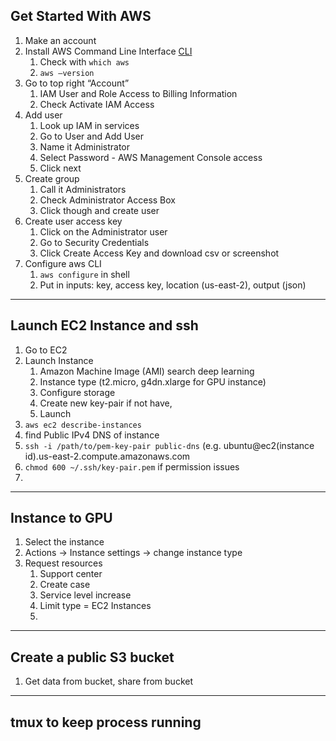 ## Get Started With AWS

1. Make an account
2. Install AWS Command Line Interface [CLI](https://docs.aws.amazon.com/cli/latest/userguide/getting-started-install.html)
    1. Check with `which aws`
    2. `aws —version`
3. Go to top right “Account”
    1. IAM User and Role Access to Billing Information
    2. Check Activate IAM Access
4. Add user
    1. Look up IAM in services
    2. Go to User and Add User
    3. Name it Administrator
    4. Select Password - AWS Management Console access
    5. Click next
5. Create group
    1. Call it Administrators
    2. Check Administrator Access Box
    3. Click though and create user
6. Create user access key
    1. Click on the Administrator user
    2. Go to Security Credentials
    3. Click Create Access Key and download csv or screenshot
7. Configure aws CLI
    1. `aws configure` in shell
    2. Put in inputs: key, access key, location (us-east-2), output (json)

---
## Launch EC2 Instance and ssh

1. Go to EC2
2. Launch Instance
    1. Amazon Machine Image (AMI) search deep learning
    2. Instance type (t2.micro, g4dn.xlarge for GPU instance)
    3. Configure storage
    4. Create new key-pair if not have,
    5. Launch
3. `aws ec2 describe-instances`
4. find Public IPv4 DNS of instance
5. `ssh -i /path/to/pem-key-pair public-dns` (e.g. ubuntu@ec2(instance id).us-east-2.compute.amazonaws.com
6. `chmod 600 ~/.ssh/key-pair.pem` if permission issues
7. 

---
## Instance to GPU
1. Select the instance
2. Actions -> Instance settings -> change instance type
3. Request resources
    1. Support center
    2. Create case
    3. Service level increase
    4. Limit type = EC2 Instances
    5. 

---
## Create a public S3 bucket
1. Get data from bucket, share from bucket

---
## tmux to keep process running